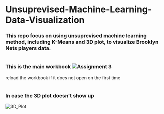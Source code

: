 # Unsuprevised-Machine-Learning-Data-Visualization

### This repo focus on using unsuprevised machine learning method, including K-Means and 3D plot, to visualize Brooklyn Nets players data.
#
#
### This is the main workbook ![Assignment 3](https://github.com/zzhu76/Unsuprevised-Machine-Learning-Data-Visualization/blob/main/Assignment3.ipynb)
reload the workbook if it does not open on the first time 
#
#
### In case the 3D plot doesn't show up

![3D_Plot](https://user-images.githubusercontent.com/89670129/132538340-5adfbfb0-fbec-4430-9237-1f91e025edd6.png)

